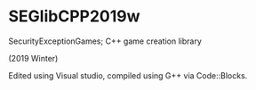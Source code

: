 # SEGlibCPP2019w
SecurityExceptionGames; C++ game creation library

(2019 Winter)



Edited using Visual studio, compiled using G++ via Code::Blocks.
